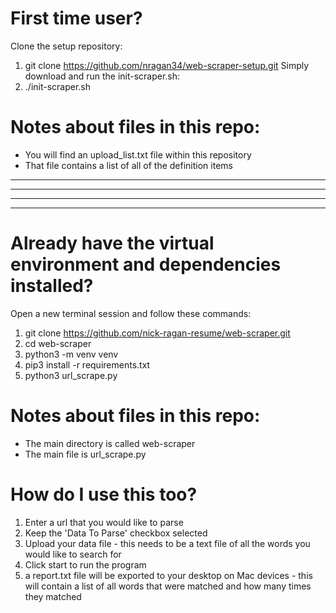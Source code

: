 # First time user?
Clone the setup repository:
1. git clone https://github.com/nragan34/web-scraper-setup.git
Simply download and run the init-scraper.sh:
2. ./init-scraper.sh

# Notes about files in this repo:
- You will find an upload_list.txt file within this repository
- That file contains a list of all of the definition items

---------------------------------------------------------------
---------------------------------------------------------------
---------------------------------------------------------------
---------------------------------------------------------------

# Already have the virtual environment and dependencies installed?
Open a new terminal session and follow these commands:
1. git clone https://github.com/nick-ragan-resume/web-scraper.git
2. cd web-scraper
3. python3 -m venv venv
4. pip3 install -r requirements.txt
5. python3 url_scrape.py

# Notes about files in this repo:
  - The main directory is called web-scraper 
  - The main file is url_scrape.py




# How do I use this too? 
1. Enter a url that you would like to parse
2. Keep the 'Data To Parse' checkbox selected
3. Upload your data file - this needs to be a text file of all the words you would like to search for
4. Click start to run the program
5. a report.txt file will be exported to your desktop on Mac devices - this will contain a list of all words that were matched and how many
   times they matched






